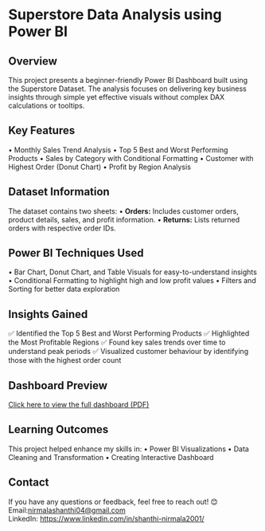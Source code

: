 # Superstore Data Analysis using Power BI

##  Overview
This project presents a beginner-friendly Power BI Dashboard built using the Superstore Dataset. The analysis focuses on delivering key business insights through simple yet effective visuals without complex DAX calculations or tooltips.

##  Key Features
•	Monthly Sales Trend Analysis
•	Top 5 Best and Worst Performing Products
•	Sales by Category with Conditional Formatting
•	Customer with Highest Order (Donut Chart)
•	Profit by Region Analysis


##  Dataset Information
The dataset contains two sheets:
•	**Orders:** Includes customer orders, product details, sales, and profit information.
•	**Returns:** Lists returned orders with respective order IDs.

##  Power BI Techniques Used
•	Bar Chart, Donut Chart, and Table Visuals for easy-to-understand insights
•	Conditional Formatting to highlight high and low profit values
•	Filters and Sorting for better data exploration

##  Insights Gained
   ✅ Identified the Top 5 Best and Worst Performing Products
   ✅ Highlighted the Most Profitable Regions 
   ✅ Found key sales trends over time to understand peak periods 
   ✅ Visualized customer behaviour by identifying those with the highest order count

## Dashboard Preview
 
[ Click here to view the full dashboard (PDF)](https://github.com/Shanthi777827/Superstore-Data-Analysis/raw/main/Superstore%20Data%20Analysis.pdf)


## Learning Outcomes
This project helped enhance my skills in:
•	Power BI Visualizations
•	Data Cleaning and Transformation
•	Creating Interactive Dashboard

## Contact
If you have any questions or feedback, feel free to reach out! 😊
Email:nirmalashanthi04@gmail.com  
LinkedIn: https://www.linkedin.com/in/shanthi-nirmala2001/

